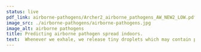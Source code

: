```yaml
---
status: live
pdf_link: airborne-pathogens/Archer2_airborne_pathogens_AW_NEW2_LOW.pdf
image_src: ./airborne-pathogens/airborne-pathogens.jpg
image_alt: airborne pathogens
title: Predicting airborne pathogen spread indoors.
text:  Whenever we exhale, we release tiny droplets which may contain pathogens. Researchers at the University of Birmingham have used ARCHER2 to model how the airborne transmission of these droplets is affected by factors such as ventilation and heating.<br> Understanding this is key to making indoor spaces more resilient and preventing large-scale spread of diseases such as COVID-19, tuberculosis or measles.
---
```

